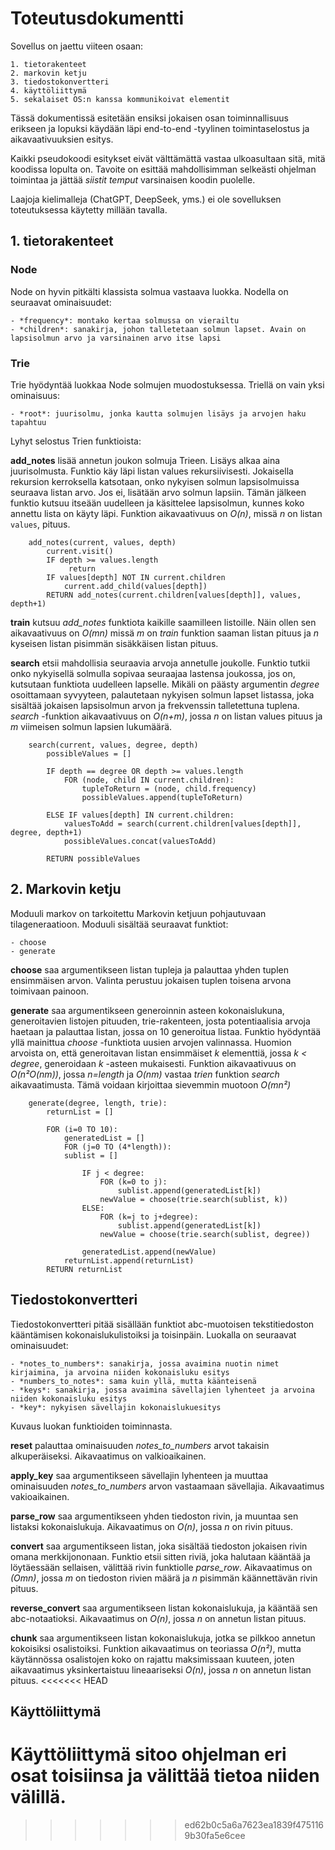 # Toteutusdokumentti

Sovellus on jaettu viiteen osaan:

    1. tietorakenteet
    2. markovin ketju
    3. tiedostokonvertteri
    4. käyttöliittymä
    5. sekalaiset OS:n kanssa kommunikoivat elementit

Tässä dokumentissä esitetään ensiksi jokaisen osan toiminnallisuus erikseen ja lopuksi 
käydään läpi end-to-end -tyylinen toimintaselostus ja aikavaativuuksien esitys. 

Kaikki pseudokoodi esitykset eivät välttämättä vastaa ulkoasultaan sitä, mitä koodissa lopulta on.
Tavoite on esittää mahdollisimman selkeästi ohjelman toimintaa ja jättää *siistit temput* varsinaisen koodin puolelle.

Laajoja kielimalleja (ChatGPT, DeepSeek, yms.) ei ole sovelluksen toteutuksessa käytetty millään tavalla.

## 1. tietorakenteet

### Node

Node on hyvin pitkälti klassista solmua vastaava luokka. Nodella on seuraavat ominaisuudet:

    - *frequency*: montako kertaa solmussa on vierailtu
    - *children*: sanakirja, johon talletetaan solmun lapset. Avain on lapsisolmun arvo ja varsinainen arvo itse lapsi

### Trie

Trie hyödyntää luokkaa Node solmujen muodostuksessa. Triellä on vain yksi ominaisuus:

    - *root*: juurisolmu, jonka kautta solmujen lisäys ja arvojen haku tapahtuu

Lyhyt selostus Trien funktioista:

**add_notes** lisää annetun joukon solmuja Trieen. Lisäys alkaa aina juurisolmusta. 
Funktio käy läpi listan values rekursiivisesti. Jokaisella rekursion kerroksella katsotaan, 
onko nykyisen solmun lapsisolmuissa seuraava listan arvo. Jos ei, lisätään arvo solmun lapsiin.
Tämän jälkeen funktio kutsuu itseään uudelleen ja käsittelee lapsisolmun, kunnes koko annettu lista
on käyty läpi. Funktion aikavaativuus on *O(n)*, missä *n* on listan `values`, pituus.
```
    add_notes(current, values, depth)
        current.visit()
        IF depth >= values.length
             return
        IF values[depth] NOT IN current.children
            current.add_child(values[depth])
        RETURN add_notes(current.children[values[depth]], values, depth+1)
```

**train** kutsuu *add_notes* funktiota kaikille saamilleen listoille. Näin ollen
sen aikavaativuus on *O(mn)* missä *m* on *train* funktion saaman listan pituus ja *n* 
kyseisen listan pisimmän sisäkkäisen listan pituus.

**search** etsii mahdollisia seuraavia arvoja annetulle joukolle. Funktio tutkii onko nykyisellä solmulla 
sopivaa seuraajaa lastensa joukossa, jos on, kutsutaan funktiota uudelleen lapselle. Mikäli on päästy 
argumentin *degree* osoittamaan syvyyteen, palautetaan nykyisen solmun lapset listassa, joka sisältää
jokaisen lapsisolmun arvon ja frekvenssin talletettuna tuplena. *search* -funktion aikavaativuus on 
*O(n+m)*, jossa *n* on listan values pituus ja *m* viimeisen solmun lapsien lukumäärä.
```
    search(current, values, degree, depth)
        possibleValues = []

        IF depth == degree OR depth >= values.length
            FOR (node, child IN current.children):
                tupleToReturn = (node, child.frequency)
                possibleValues.append(tupleToReturn)

        ELSE IF values[depth] IN current.children:
            valuesToAdd = search(current.children[values[depth]], degree, depth+1)
            possibleValues.concat(valuesToAdd)

        RETURN possibleValues
```

## 2. Markovin ketju

Moduuli markov on tarkoitettu Markovin ketjuun pohjautuvaan tilageneraatioon. Moduuli sisältää seuraavat 
funktiot:

    - choose
    - generate

**choose** saa argumentikseen listan tupleja ja palauttaa yhden tuplen ensimmäisen arvon. Valinta perustuu
jokaisen tuplen toisena arvona toimivaan painoon.


**generate** saa argumentikseen generoinnin asteen kokonaislukuna, generoitavien listojen pituuden, 
trie-rakenteen, josta potentiaalisia arvoja haetaan ja palauttaa listan, jossa on 10 generoitua listaa.
Funktio hyödyntää yllä mainittua *choose* -funktiota uusien arvojen valinnassa. Huomion arvoista on, että 
generoitavan listan ensimmäiset *k* elementtiä, jossa *k < degree*, generoidaan *k* -asteen mukaisesti. 
Funktion aikavaativuus on *O(n²O(nm))*, jossa *n=length* ja *O(nm)* vastaa *trien* funktion *search* 
aikavaatimusta. Tämä voidaan kirjoittaa sievemmin muotoon *O(mn²)* 
```
    generate(degree, length, trie):
        returnList = []

        FOR (i=0 TO 10):
            generatedList = []
            FOR (j=0 TO (4*length)):
            sublist = []

                IF j < degree:
                    FOR (k=0 to j):
                        sublist.append(generatedList[k])
                    newValue = choose(trie.search(sublist, k))
                ELSE:
                    FOR (k=j to j+degree):
                        sublist.append(generatedList[k])
                    newValue = choose(trie.search(sublist, degree))

                generatedList.append(newValue)
            returnList.append(returnList)
        RETURN returnList
```

## Tiedostokonvertteri

Tiedostokonvertteri pitää sisällään funktiot abc-muotoisen tekstitiedoston kääntämisen 
kokonaislukulistoiksi ja toisinpäin. Luokalla on seuraavat ominaisuudet:

    - *notes_to_numbers*: sanakirja, jossa avaimina nuotin nimet kirjaimina, ja arvoina niiden kokonaisluku esitys
    - *numbers_to_notes*: sama kuin yllä, mutta käänteisenä
    - *keys*: sanakirja, jossa avaimina sävellajien lyhenteet ja arvoina niiden kokonaisluku esitys
    - *key*: nykyisen sävellajin kokonaislukuesitys

Kuvaus luokan funktioiden toiminnasta.

**reset** palauttaa ominaisuuden *notes_to_numbers* arvot takaisin alkuperäiseksi. Aikavaatimus on valkioaikainen.

**apply_key** saa argumentikseen sävellajin lyhenteen ja muuttaa ominaisuuden *notes_to_numbers* arvon vastaamaan sävellajia. Aikavaatimus vakioaikainen.

**parse_row** saa argumentikseen yhden tiedoston rivin, ja muuntaa sen listaksi kokonaislukuja. Aikavaatimus on *O(n)*, jossa *n* on rivin pituus.

**convert** saa argumentikseen listan, joka sisältää tiedoston jokaisen rivin omana merkkijononaan. Funktio etsii sitten riviä, joka halutaan kääntää ja löytäessään sellaisen, välittää rivin funktiolle 
*parse_row*. Aikavaatimus on *(Omn)*, jossa *m* on tiedoston rivien määrä ja *n* pisimmän käännettävän rivin pituus.

**reverse_convert** saa argumentikseen listan kokonaislukuja, ja kääntää sen abc-notaatioksi. Aikavaatimus on *O(n)*, jossa *n* on annetun listan pituus.

**chunk** saa argumentikseen listan kokonaislukuja, jotka se pilkkoo annetun kokoisiksi osalistoiksi. Funktion aikavaatimus on teoriassa *O(n²)*, mutta käytännössa osalistojen koko on rajattu maksimissaan kuuteen, joten aikavaatimus yksinkertaistuu lineaariseksi *O(n)*, jossa *n* on annetun listan pituus.
<<<<<<< HEAD

## Käyttöliittymä

Käyttöliittymä sitoo ohjelman eri osat toisiinsa ja välittää tietoa niiden välillä. 
=======
>>>>>>> ed62b0c5a6a7623ea1839f4751169b30fa5e6cee
